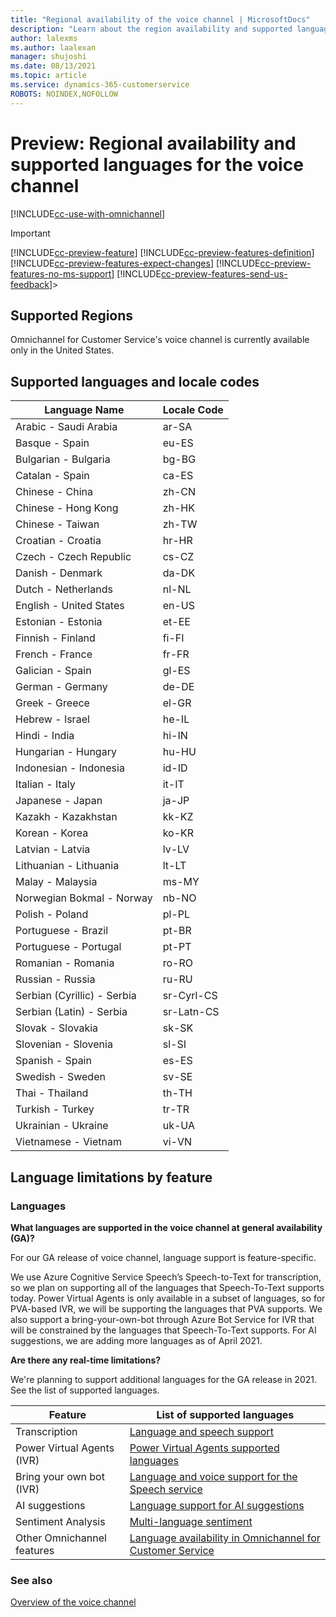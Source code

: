 ```yaml
---
title: "Regional availability of the voice channel | MicrosoftDocs"
description: "Learn about the region availability and supported languages for the voice channel in Omnichannel for Customer Service."
author: lalexms
ms.author: laalexan
manager: shujoshi
ms.date: 08/13/2021
ms.topic: article
ms.service: dynamics-365-customerservice
ROBOTS: NOINDEX,NOFOLLOW
---
```


# Preview: Regional availability and supported languages for the voice channel

[!INCLUDE[cc-use-with-omnichannel](../includes/cc-use-with-omnichannel.md)]

> [!IMPORTANT]
> [!INCLUDE[cc-preview-feature](../includes/cc-preview-feature.md)]
> [!INCLUDE[cc-preview-features-definition](../includes/cc-preview-features-definition.md)]
> [!INCLUDE[cc-preview-features-expect-changes](../includes/cc-preview-features-expect-changes.md)]
> [!INCLUDE[cc-preview-features-no-ms-support](../includes/cc-preview-features-no-ms-support.md)]
> [!INCLUDE[cc-preview-features-send-us-feedback](../includes/cc-preview-features-send-us-feedback.md)]>

## Supported Regions

Omnichannel for Customer Service's voice channel is currently available only in the United States.

## Supported languages and locale codes

| Language Name |	Locale Code |
| ---- | ---- |
| Arabic - Saudi Arabia	| ar-SA  |
| Basque - Spain | 	eu-ES  |
| Bulgarian - Bulgaria | 	bg-BG  |
| Catalan - Spain	| ca-ES  |
| Chinese - China	| zh-CN  |
| Chinese - Hong Kong | 	zh-HK  |
| Chinese - Taiwan	| zh-TW  |
| Croatian - Croatia | 	hr-HR  |
| Czech - Czech Republic	| cs-CZ  |
| Danish - Denmark	| da-DK  |
| Dutch - Netherlands | 	nl-NL  |
| English - United States | 	en-US  |
| Estonian - Estonia	| et-EE  |
| Finnish - Finland	| fi-FI  |
| French - France	| fr-FR  |
| Galician - Spain	| gl-ES  |
| German - Germany	| de-DE  |
| Greek - Greece	| el-GR  |
| Hebrew - Israel	| he-IL  |
| Hindi - India	| hi-IN  |
| Hungarian - Hungary	| hu-HU  |
| Indonesian - Indonesia	| id-ID  |
| Italian - Italy	| it-IT  |
| Japanese - Japan	| ja-JP  |
| Kazakh - Kazakhstan	| kk-KZ  |
| Korean - Korea	| ko-KR  |
| Latvian - Latvia	| lv-LV  |
| Lithuanian - Lithuania	| lt-LT  |
| Malay - Malaysia	| ms-MY  |
| Norwegian Bokmal - Norway	| nb-NO  |
| Polish - Poland	| pl-PL  |
| Portuguese - Brazil	| pt-BR  |
| Portuguese - Portugal	| pt-PT  |
| Romanian - Romania	| ro-RO  |
| Russian - Russia	| ru-RU  |
| Serbian (Cyrillic) - Serbia	| sr-Cyrl-CS  |
| Serbian (Latin) - Serbia	| sr-Latn-CS  |
| Slovak - Slovakia	| sk-SK  |
| Slovenian - Slovenia	| sl-SI  |
| Spanish - Spain	| es-ES  |
| Swedish - Sweden	| sv-SE  |
| Thai - Thailand	| th-TH  |
| Turkish - Turkey	| tr-TR  |
| Ukrainian - Ukraine	| uk-UA  |
| Vietnamese - Vietnam	| vi-VN | 

## Language limitations by feature

### Languages 

**What languages are supported in the voice channel at general availability (GA)?**

For our GA release of voice channel, language support is feature-specific. 

We use Azure Cognitive Service Speech’s Speech-to-Text for transcription, so we plan on supporting all of the languages that Speech-To-Text supports today. Power Virtual Agents is only available in a subset of languages, so for PVA-based IVR, we will be supporting the languages that PVA supports. We also support a bring-your-own-bot through Azure Bot Service for IVR that will be constrained by the languages that Speech-To-Text supports. For AI suggestions, we are adding more languages as of April 2021.  


**Are there any real-time limitations?**

We're planning to support additional languages for the GA release in 2021. See the list of supported languages. 

 
| Feature |	List of supported languages |
| ---- | ---- |
| Transcription | [Language and speech support](/azure/cognitive-services/speech-service/language-support) | 
| Power Virtual Agents (IVR) | [Power Virtual Agents supported languages](/power-virtual-agents/authoring-language-support) |
| Bring your own bot (IVR) | [Language and voice support for the Speech service](/azure/cognitive-services/speech-service/language-support)  |
| AI suggestions | [Language support for AI suggestions](csw-enable-ai-suggested-cases-knowledge-articles.md#language-support-for-ai-suggestions) |
| Sentiment Analysis | [Multi-language sentiment](enable-sentiment-analysis.md#multi-language-sentiment)  |
| Other Omnichannel features | [Language availability in Omnichannel for Customer Service](international-availability.md#language-availability)


### See also

[Overview of the voice channel](voice-channel.md)  
